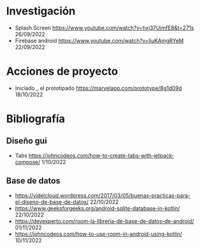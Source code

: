 # Investigación 

- Splash Screen https://www.youtube.com/watch?v=hxj37UimfE8&t=271s 26/09/2022
- Firebase android https://www.youtube.com/watch?v=IiuKAmgRYeM 22/09/2022

# Acciones de proyecto 

- Iniciado _ el prototipado https://marvelapp.com/prototype/8g1d09d 18/10/2022

# Bibliografía

## Diseño gui

 - Tabs https://johncodeos.com/how-to-create-tabs-with-jetpack-compose/ 1/10/2022

## Base de datos
 
- https://videlcloud.wordpress.com/2017/03/05/buenas-practicas-para-el-diseno-de-base-de-datos/ 22/10/2022
- https://www.geeksforgeeks.org/android-sqlite-database-in-kotlin/ 22/10/2022
- https://devexperto.com/room-la-libreria-de-base-de-datos-de-android/ 01/11/2022
- https://johncodeos.com/how-to-use-room-in-android-using-kotlin/ 10/11/2022


